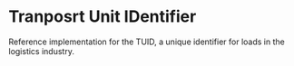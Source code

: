 # Tranposrt Unit IDentifier

Reference implementation for the TUID, a unique identifier for loads in the
logistics industry.
